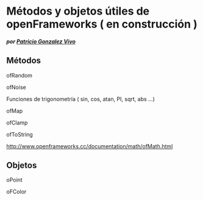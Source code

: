 # Métodos y objetos útiles de openFrameworks ( en construcción )
##### por [Patricio Gonzalez Vivo](http://www.patriciogonzalezvivo.com)

## Métodos

ofRandom

ofNoise

Funciones de trigonometría ( sin, cos, atan, PI, sqrt, abs ...)

ofMap

ofClamp

ofToString

http://www.openframeworks.cc/documentation/math/ofMath.html


## Objetos

oPoint

oFColor